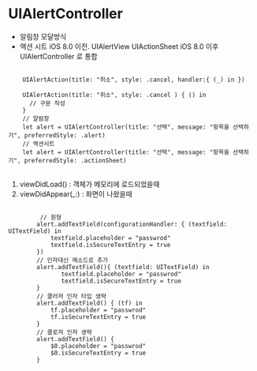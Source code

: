 #  UIAlertController
- 알림창
  모달방식
- 액션 시트 
iOS 8.0 이전. UIAlertView UIActionSheet
iOS 8.0 이후  UIAlertController 로 통합

<pre>
<code>
    UIAlertAction(title: "취소", style: .cancel, handler:{ (_) in })
    
    UIAlertAction(title: "취소", style: .cancel ) { () in 
      // 구문 작성
    }
    // 알람창
    let alert = UIAlertController(title: "선택", message: "항목을 선택하기", preferredStyle: .alert)
    // 액션시트 
    let alert = UIAlertController(title: "선택", message: "항목을 선택하기", preferredStyle: .actionSheet)
</code>
</pre>


1. viewDidLoad()   : 객체가 메모리에 로드되었을때
2. viewDidAppear(_:) : 화면이 나왔을때

 <code>
         // 원형
        alert.addTextField(configurationHandler: { (textfield: UITextField) in
            textfield.placeholder = "passwrod"
            textfield.isSecureTextEntry = true
        })
        // 인자대신 메소드로 추가
        alert.addTextField(){ (textfield: UITextField) in
               textfield.placeholder = "passwrod"
               textfield.isSecureTextEntry = true
        }
        // 클러저 인자 타입 생략
        alert.addTextField() { (tf) in
            tf.placeholder = "passwrod"
            tf.isSecureTextEntry = true
        }
        // 클로저 인자 생략
        alert.addTextField() {
            $0.placeholder = "passwrod"
            $0.isSecureTextEntry = true
        }
 </code>


